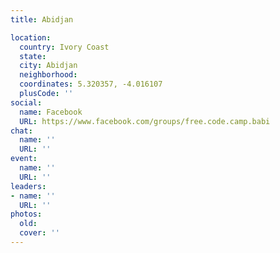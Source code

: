 ```yaml
---
title: Abidjan

location:
  country: Ivory Coast
  state: 
  city: Abidjan
  neighborhood: 
  coordinates: 5.320357, -4.016107
  plusCode: ''
social:
  name: Facebook
  URL: https://www.facebook.com/groups/free.code.camp.babi
chat:
  name: ''
  URL: ''
event:
  name: ''
  URL: ''
leaders:
- name: ''
  URL: ''
photos:
  old: 
  cover: ''
---
```

